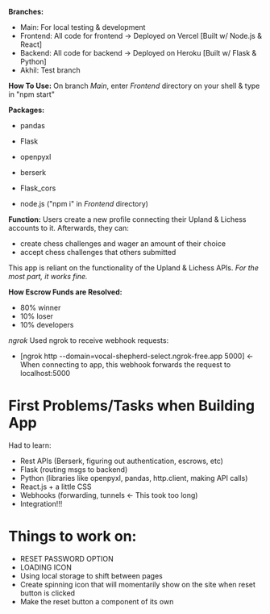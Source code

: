 **Branches:**
 - Main: For local testing & development
 - Frontend: All code for frontend -> Deployed on Vercel   [Built w/ Node.js & React]
 - Backend: All code for backend -> Deployed on Heroku     [Built w/ Flask & Python]
 - Akhil: Test branch


**How To Use:**
On branch *Main*, enter *Frontend* directory on your shell & type in "npm start"


**Packages:**
- pandas
- Flask
- openpyxl
- berserk
- Flask_cors
 
- node.js ("npm i" in *Frontend* directory)


**Function:**
Users create a new profile connecting their Upland & Lichess accounts to it. 
Afterwards, they can: 
- create chess challenges and wager an amount of their choice
- accept chess challenges that others submitted

This app is reliant on the functionality of the Upland & Lichess APIs. _For the most part, it works fine._


**How Escrow Funds are Resolved:**
 - 80% winner
 - 10% loser
 - 10% developers



*ngrok*
Used ngrok to receive webhook requests: 
- [ngrok http --domain=vocal-shepherd-select.ngrok-free.app 5000]     <- When connecting to app, this webhook forwards the request to localhost:5000


# First Problems/Tasks when Building App
Had to learn:
 - Rest APIs (Berserk, figuring out authentication, escrows, etc)
 - Flask (routing msgs to backend)
 - Python (libraries like openpyxl, pandas, http.client, making API calls)
 - React.js + a little CSS
 - Webhooks (forwarding, tunnels  <- This took too long)
 - Integration!!!


# Things to work on:
- RESET PASSWORD OPTION
- LOADING ICON
- Using local storage to shift between pages
- Create spinning icon that will momentarily show on the site when reset button is clicked
- Make the reset button a component of its own
